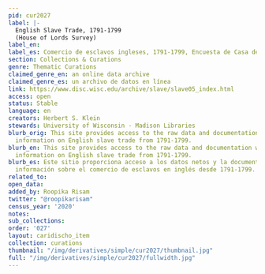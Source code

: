 ```yaml
---
pid: cur2027
label: |-
  English Slave Trade, 1791-1799
  (House of Lords Survey)
label_en:
label_es: Comercio de esclavos ingleses, 1791-1799, Encuesta de Casa de Lores
section: Collections & Curations
genre: Thematic Curations
claimed_genre_en: an online data archive
claimed_genre_es: un archivo de datos en línea
link: https://www.disc.wisc.edu/archive/slave/slave05_index.html
access: open
status: Stable
language: en
creators: Herbert S. Klein
stewards: University of Wisconsin - Madison Libraries
blurb_orig: This site provides access to the raw data and documentation which contains
  information on English slave trade from 1791-1799.
blurb_en: This site provides access to the raw data and documentation which contains
  information on English slave trade from 1791-1799.
blurb_es: Este sitio proporciona acceso a los datos netos y la documentación que contienen
  información sobre el comercio de esclavos en inglés desde 1791-1799.
related_to:
open_data:
added_by: Roopika Risam
twitter: "@roopikarisam"
census_year: '2020'
notes:
sub_collections:
order: '027'
layout: caridischo_item
collection: curations
thumbnail: "/img/derivatives/simple/cur2027/thumbnail.jpg"
full: "/img/derivatives/simple/cur2027/fullwidth.jpg"
---
```

